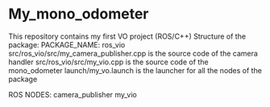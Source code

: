 # My_mono_odometer
This repository contains my first VO project (ROS/C++)
Structure of the package:
PACKAGE_NAME: ros_vio
src/ros_vio/src/my_camera_publisher.cpp is the source code of the camera handler
src/ros_vio/src/my_vio.cpp is the source code of the mono_odometer
launch/my_vo.launch is the launcher for all the nodes of the package

ROS NODES:
camera_publisher
my_vio

